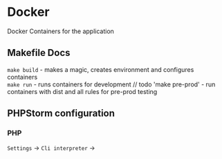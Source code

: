 # Docker
Docker Containers for the application

## Makefile Docs
`make build` - makes a magic, creates environment and configures containers  
`make run` - runs containers for development
// todo 'make pre-prod' - run containers with dist and all rules for pre-prod testing

## PHPStorm configuration

### PHP
`Settings` -> `Cli interpreter` -> 